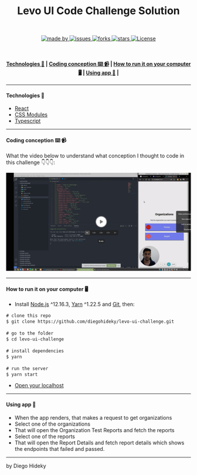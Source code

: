 <div align="center">
	<h1>Levo UI Code Challenge Solution</h1>
	<br>
	<p align="center">
		<a href="https://www.linkedin.com/in/diego-hideky-997423128/">
		  <img alt="made by" src="https://img.shields.io/badge/made%20by-Diego%20Hideky-orange">
		</a>
		<a href="https://github.com/diegohideky/levo-ui-challenge/issues">
			<img alt="issues" src="https://img.shields.io/badge/issues-0%20open-brightgreen">
		</a>
		<a href="https://github.com/diegohideky/levo-ui-challenge/network/members">	
			<img alt="forks" src="https://img.shields.io/badge/forks-0-blue">	
		</a>
		<a href="https://github.com/diegohideky/levo-ui-challenge/stargazers">
			<img alt="stars" src="https://img.shields.io/badge/stars-0-blue">
		</a>
		<a href="https://github.com/diegohideky/levo-ui-challenge/blob/master/LICENSE">
			<img alt="License" src="https://img.shields.io/badge/license-MIT-lightgrey">	
		</a>
	</p>
</div>

<br>

<h4 align="center">   
	<a href="#technologies">Technologies 🚀</a>		|    
  <a href="#coding-conception">Coding conception ⌨️ 📹</a>		|    
  <a href="#how-to-run-it-on-your-computer">How to run it on your computer 🖥️</a>		|   
	<a href="#using-app">Using app 📡</a>  |   

</h4>

<hr>

<h4 id="technologies">Technologies 🚀</h4>

- [React](https://reactjs.org/)
- [CSS Modules](https://github.com/css-modules/css-modules)
- [Typescript](https://www.typescriptlang.org/)

<hr>

<h4 id="coding-conception">Coding conception ⌨️ 📹</h4>

What the video below to understand what conception I thought to code in this challenge 👇👇👇:

[![Watch Coding Conception the video](https://github.com/diegohideky/levo-ui-challenge/blob/master/.github/levo-ui-video.png)](https://www.loom.com/share/691c187ffd5e41a0b4cef5559dafb4d1)

<hr>

<h4 id="how-to-run-it-on-your-computer">How to run it on your computer 🖥️</h4>

- Install [Node.js](https://nodejs.org/en/download/) ^12.16.3, [Yarn](https://classic.yarnpkg.com/en/docs/install/#debian-stable) ^1.22.5 and [Git](https://git-scm.com/book/en/v2/Getting-Started-Installing-Git), then:

```
# clone this repo
$ git clone https://github.com/diegohideky/levo-ui-challenge.git

# go to the folder
$ cd levo-ui-challenge

# install dependencies
$ yarn

# run the server
$ yarn start
```

- [Open your localhost](http://localhost:3000/)

<hr>

<h4 id="using-app">Using app 📡</h4>

- When the app renders, that makes a request to get organizations
- Select one of the organizations
- That will open the Organization Test Reports and fetch the reports
- Select one of the reports
- That will open the Report Details and fetch report details which shows the endpoints that failed and passed.

<hr>

by Diego Hideky
